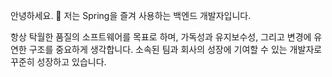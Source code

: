 안녕하세요. 👋
저는 Spring을 즐겨 사용하는 백엔드 개발자입니다.

항상 탁월한 품질의 소프트웨어를 목표로 하며, 가독성과 유지보수성, 그리고 변경에 유연한 구조를 중요하게 생각합니다.
소속된 팀과 회사의 성장에 기여할 수 있는 개발자로 꾸준히 성장하고 있습니다.
